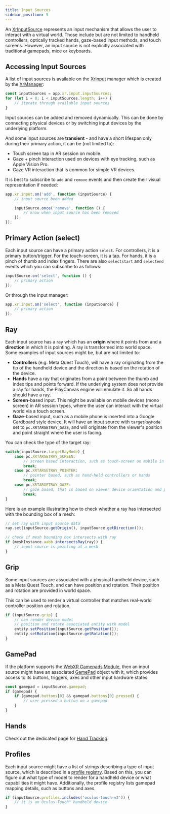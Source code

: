 ```yaml
---
title: Input Sources
sidebar_position: 5
---
```


An [XrInputSource][1] represents an input mechanism that allows the user to interact with a virtual world. Those include but are not limited to handheld controllers, optically tracked hands, gaze-based input methods, and touch screens. However, an input source is not explicitly associated with traditional gamepads, mice or keyboards.

## Accessing Input Sources

A list of input sources is available on the [XrInput][2] manager which is created by the [XrManager][3]:

```javascript
const inputSources = app.xr.input.inputSources;
for (let i = 0; i < inputSources.length; i++) {
    // iterate through available input sources
}
```

Input sources can be added and removed dynamically. This can be done by connecting physical devices or by switching input devices by the underlying platform.

And some input sources are **transient** - and have a short lifespan only during their primary action, it can be (not limited to):

 * Touch screen tap in AR session on mobile.
 * Gaze + pinch interaction used on devices with eye tracking, such as Apple Vision Pro.
 * Gaze VR interaction that is common for simple VR devices.

It is best to subscribe to `add` and `remove` events and then create their visual representation if needed:

```javascript
app.xr.input.on('add', function (inputSource) {
    // input source been added

    inputSource.once('remove', function () {
        // know when input source has been removed
    });
});
```

## Primary Action (select)

Each input source can have a primary action `select`. For controllers, it is a primary button/trigger. For the touch-screen, it is a tap. For hands, it is a pinch of thumb and index fingers. There are also `selectstart` and `selectend` events which you can subscribe to as follows:

```javascript
inputSource.on('select', function () {
    // primary action
});
```

Or through the input manager:

```javascript
app.xr.input.on('select', function (inputSource) {
    // primary action
});
```

## Ray

Each input source has a ray which has an **origin** where it points from and a **direction** in which it is pointing. A ray is transformed into world space. Some examples of input sources might be, but are not limited to:

- **Controllers** (e.g. Meta Quest Touch), will have a ray originating from the tip of the handheld device and the direction is based on the rotation of the device.
- **Hands** have a ray that originates from a point between the thumb and index tips and points forward. If the underlying system does not provide a ray for hands, the PlayCanvas engine will emulate it. So all hands should have a ray.
- **Screen**-based input. This might be available on mobile devices (mono screen) in AR session types, where the user can interact with the virtual world via a touch screen.
- **Gaze**-based input, such as a mobile phone is inserted into a Google Cardboard style device. It will have an input source with `targetRayMode` set to `pc.XRTARGETRAY_GAZE`, and will originate from the viewer's position and point straight where the user is facing.

You can check the type of the target ray:

```javascript
switch(inputSource.targetRayMode) {
    case pc.XRTARGETRAY_SCREEN:
        // screen based interaction, such as touch-screen on mobile in AR mode
        break;
    case pc.XRTARGETRAY_POINTER:
        // pointer based, such as hand-held controllers or hands
        break;
    case pc.XRTARGETRAY_GAZE:
        // gaze based, that is based on viewer device orientation and position
        break;
}
```

Here is an example illustrating how to check whether a ray has intersected with the bounding box of a mesh:

```javascript
// set ray with input source data
ray.set(inputSource.getOrigin(), inputSource.getDirection());

// check if mesh bounding box intersects with ray
if (meshInstance.aabb.intersectsRay(ray)) {
    // input source is pointing at a mesh
}
```

## Grip

Some input sources are associated with a physical handheld device, such as a Meta Quest Touch, and can have position and rotation. Their position and rotation are provided in world space.

This can be used to render a virtual controller that matches real-world controller position and rotation.

```javascript
if (inputSource.grip) {
    // can render device model
    // position and rotate associated entity with model
    entity.setPosition(inputSource.getPosition());
    entity.setRotation(inputSource.getRotation());
}
```

## GamePad

If the platform supports the [WebXR Gamepads Module][4], then an input source might have an associated [GamePad][5] object with it, which provides access to its buttons, triggers, axes and other input hardware states:

```javascript
const gamepad = inputSource.gamepad;
if (gamepad) {
    if (gamepad.buttons[0] && gamepad.buttons[0].pressed) {
        // user pressed a button on a gamepad
    }
}
```

## Hands

Check out the dedicated page for [Hand Tracking][7].

## Profiles

Each input source might have a list of strings describing a type of input source, which is described in a [profile registry][6]. Based on this, you can figure out what type of model to render for a handheld device or what capabilities it might have. Additionally, the profile registry lists gamepad mapping details, such as buttons and axes.

```javascript
if (inputSource.profiles.includes('oculus-touch-v2')) {
    // it is an Oculus Touch™ handheld device
}
```

[1]: https://api.playcanvas.com/classes/Engine.XrInputSource.html
[2]: https://api.playcanvas.com/classes/Engine.XrInput.html
[3]: https://api.playcanvas.com/classes/Engine.XrManager.html
[4]: https://www.w3.org/TR/webxr-gamepads-module-1/
[5]: https://w3c.github.io/gamepad/
[6]: https://github.com/immersive-web/webxr-input-profiles/tree/master/packages/registry
[7]: /user-manual/xr/hand-tracking/
